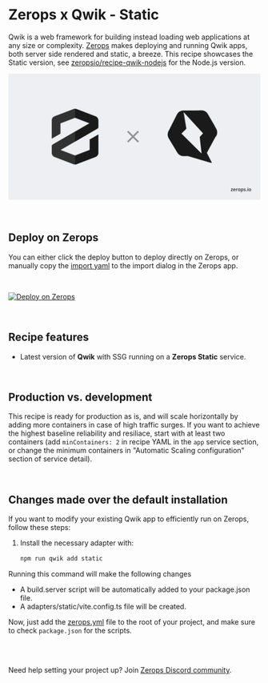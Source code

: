 # Zerops x Qwik - Static

Qwik is a web framework for building instead loading web applications at any size or complexity. [Zerops](https://zerops.io) makes deploying and running Qwik apps, both server side rendered and static, a breeze. This recipe showcases the Static version, see [zeropsio/recipe-qwik-nodejs](https://github.com/zeropsio/recipe-qwik-nodejs) for the Node.js version.

![qwik](https://github.com/zeropsio/recipe-shared-assets/blob/main/covers/svg/cover-qwik.svg)

<br/>

## Deploy on Zerops

You can either click the deploy button to deploy directly on Zerops, or manually copy the [import yaml](https://github.com/zeropsio/recipe-qwik-static/blob/main/zerops-project-import.yml) to the import dialog in the Zerops app.

<br/>

[![Deploy on Zerops](https://github.com/zeropsio/recipe-shared-assets/blob/main/deploy-button/green/deploy-button.svg)](https://app.zerops.io/recipe/qwik-static)


<br/>

## Recipe features
- Latest version of **Qwik** with SSG running on a **Zerops Static** service.

<br/>

## Production vs. development
This recipe is ready for production as is, and will scale horizontally by adding more containers in case of high traffic surges. If you want to achieve the highest baseline reliability and resiliace, start with at least two containers (add `minContainers: 2` in recipe YAML in the `app` service section, or change the minimum containers in "Automatic Scaling configuration" section of service detail).

<br/>

## Changes made over the default installation
If you want to modify your existing Qwik app to efficiently run on Zerops, follow these steps:

1. Install the necessary adapter with:
    ```sh
    npm run qwik add static
    ```
Running this command will make the following changes
-  A build.server script will be automatically added to your package.json file.
- A adapters/static/vite.config.ts file will be created.

Now, just add the [zerops.yml](https://github.com/zeropsio/recipe-qwik-static/blob/main/zerops.yml) file to the root of your project, and make sure to check `package.json` for the scripts.


<br/>
<br/>

Need help setting your project up? Join [Zerops Discord community](https://discord.com/invite/WDvCZ54).